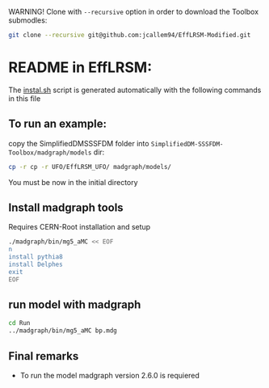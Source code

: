 <!-- To automatic generation of install.sh: All no code lines must start with #, <par>, * , or contain # -->
<par>WARNING! Clone with `--recursive` option in order to download the Toolbox submodles:</par>
```bash
git clone --recursive git@github.com:jcallem94/EffLRSM-Modified.git
```

<!--
Or try directly here:

[![Binder](https://mybinder.org/badge.svg)](https://mybinder.org/v2/gh/restrepo/BSM-Submodules/SM?filepath=index.ipynb)
-->

# README in EffLRSM:
<par> The [instal.sh](./install.sh) script is generated automatically with the following commands in this file</par>
##  To run an example:

<par>copy the SimplifiedDMSSSFDM folder into  `SimplifiedDM-SSSFDM-Toolbox/madgraph/models` dir:</par>
```bash
cp -r cp -r UFO/EffLRSM_UFO/ madgraph/models/
```

<par>You must be now in the initial directory</par>


## Install madgraph tools
<par>Requires CERN-Root installation and setup </par>

```bash
./madgraph/bin/mg5_aMC << EOF
n
install pythia8
install Delphes
exit
EOF
```

## run model with madgraph

```bash
cd Run
../madgraph/bin/mg5_aMC bp.mdg
```

<!--
## Test

* Check root file:
```bash
if [ ! -f "FFjll_3/Events/run_01/tag_1_delphes_events.root" ];then echo ERROR: run failed;exit;fi
```
* Compare header of event file
```bash
gunzip FFjll_3/Events/run_01/events.lhe
grep -B10000 "</header>" FFjll_3/Events/run_01/events.lhe > /tmp/header.lhe
diff header.lhe /tmp/header.lhe
# an empty output is expected for this diff command
gzip FFjll_3/Events/run_01/events.lhe
```
-->

## Final remarks

* To run the model madgraph version 2.6.0  is requiered <!-- with pythia-pgs and Delphes installed. -->






